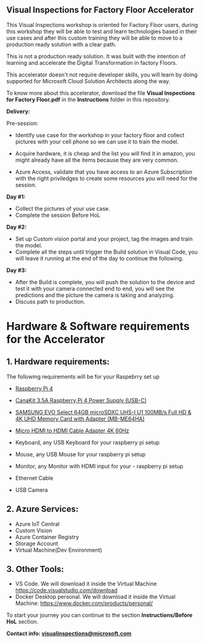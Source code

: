 ## **Visual Inspections for Factory Floor Accelerator**

This Visual Inspections workshop is oriented for Factory Floor users, during this workshop they will be able to test and learn technologies based in their use cases and after this custom training they will be able to move to a production ready solution with a clear path. 

This is not a production ready solution. It was built with the intention of learning and accelerate the Digital Transformation in factory Floors. 


This accelerator doesn't not require developer skills, you will learn by doing supported for Microsoft Cloud Solution Architects along the way. 

To know more about this accelerator, download the file **Visual Inspections for Factory Floor.pdf** in the **Instructions** folder in this repository.


**Delivery:**

Pre-session:

- Identify use case for the workshop in your factory floor and collect pictures with your cell phone so we can use it to train the model.

- Acquire hardware, it is cheap and the list you will find it in amazon, you might already have all the items because they are very common.

- Azure Access, validate that you have access to an Azure Subscription with the right priviledges to create some resources you will need for the session.

**Day #1:**
- Collect the pictures of your use case.
- Complete the session Before HoL


**Day #2:**
- Set up Custom vision portal and your project, tag the images and train the model.
- Complete all the steps until trigger the Build solution in Visual Code, you will leave it running at the end of the day to continue the following.

**Day #3:**
- After the Build is complete, you will push the solution to the device and test it with your camera connected end to end, you will see the predictions and the picture the camera is taking and analyzing.
- Discuss path to production.

# Hardware & Software requirements for the Accelerator

## 1. Hardware requirements:
The following requirements will be for your Raspebrry set up

- <a href="https://www.amazon.com/Raspberry-Pi-Computer-Suitable-Workstation/dp/B0899VXM8F/ref=sr_1_3?keywords=raspberry+pi+4+8gb&qid=1647631122&sprefix=raspbe%2Caps%2C299&sr=8-3">Raspberry Pi 4</a>


- <a href=">https://www.amazon.com/CanaKit-Raspberry-Power-Supply-USB-C/dp/B07TYQRXTK/ref=pd_day0fbt_img_1/130-9714781-1818961?pd_rd_w=Zws3A&pf_rd_p=bcb8482a-3db5-4b0b-9f15-b86e24acdb00&pf_rd_r=YBM58ZGJHTBQM0AM6SAZ&pd_rd_r=ca8f3c9c-a678-4ffa-a3d8-b32757872561&pd_rd_wg=CTO8L&pd_rd_i=B07TYQRXTK&psc=1">CanaKit 3.5A Raspberry Pi 4 Power Supply (USB-C)</a>


- <a href="https://www.amazon.com/SAMSUNG-Select-microSDXC-Adapter-MB-ME64HA/dp/B08879MG33/ref=sr_1_9?crid=R593LIS0AR5N&keywords=samsung+64+sd+card&qid=1647631833&s=electronics&sprefix=samsung+64+sd+card%2Celectronics%2C87&sr=1-9">SAMSUNG EVO Select 64GB microSDXC UHS-I U1 100MB/s Full HD & 4K UHD Memory Card with Adapter (MB-ME64HA)</a>


- <a href="https://www.amazon.com/UGREEN-Adapter-Ethernet-Compatible-Raspberry/dp/B06WWQ7KLV/ref=sr_1_3?keywords=micro+hdmi+to+hdmi&qid=1647632043&s=electronics&sprefix=micro+hdmi%2Celectronics%2C177&sr=1-3">Micro HDMI to HDMI Cable Adapter 4K 60Hz</a>

- Keyboard, any USB Keyboard for your raspberry pi setup
- Mouse, any USB Mouse for your raspberry pi setup
- Monitor, any Monitor with HDMI input for your - raspberry pi setup
- Ethernet Cable
- USB Camera

## 2. Azure Services:
  - Azure IoT Central
  - Custom Vision
  - Azure Container Registry
  - Storage Account
  - Virtual Machine(Dev Environment)

## 3. Other Tools:
  - VS Code. We will download it inside the Virtual Machine
  https://code.visualstudio.com/download
  - Docker Desktop personal. We will download it inside the Virtual Machine: https://www.docker.com/products/personal/




To start your journey you can continue to the section **Instructions/Before HoL** section.

**Contact info: visualinspections@microsoft.com**


